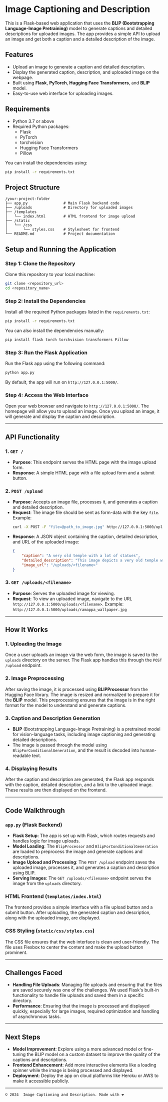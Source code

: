 # Image Captioning and Description

This is a Flask-based web application that uses the **BLIP (Bootstrapping Language-Image Pretraining)** model to generate captions and detailed descriptions for uploaded images. The app provides a simple API to upload an image and get both a caption and a detailed description of the image.

## Features

- Upload an image to generate a caption and detailed description.
- Display the generated caption, description, and uploaded image on the webpage.
- Built using **Flask**, **PyTorch**, **Hugging Face Transformers**, and **BLIP** model.
- Easy-to-use web interface for uploading images.

## Requirements

- Python 3.7 or above
- Required Python packages:
    - Flask
    - PyTorch
    - torchvision
    - Hugging Face Transformers
    - Pillow

You can install the dependencies using:

```bash
pip install -r requirements.txt
```

## Project Structure

```
/your-project-folder
├── app.py                # Main Flask backend code
├── /uploads              # Directory for uploaded images
├── /templates
│   └── index.html        # HTML frontend for image upload
├── /static
│   └── /css
│       └── styles.css    # Stylesheet for frontend
└── README.md             # Project documentation
```

## Setup and Running the Application

### Step 1: Clone the Repository

Clone this repository to your local machine:

```bash
git clone <repository_url>
cd <repository_name>
```

### Step 2: Install the Dependencies

Install all the required Python packages listed in the `requirements.txt`:

```bash
pip install -r requirements.txt
```

You can also install the dependencies manually:

```bash
pip install flask torch torchvision transformers Pillow
```

### Step 3: Run the Flask Application

Run the Flask app using the following command:

```bash
python app.py
```

By default, the app will run on `http://127.0.0.1:5000/`.

### Step 4: Access the Web Interface

Open your web browser and navigate to `http://127.0.0.1:5000/`. The homepage will allow you to upload an image. Once you upload an image, it will generate and display the caption and description.

---

## API Functionality

### 1. `GET /`

- **Purpose**: This endpoint serves the HTML page with the image upload form.
- **Response**: A simple HTML page with a file upload form and a submit button.

### 2. `POST /upload`

- **Purpose**: Accepts an image file, processes it, and generates a caption and detailed description.
- **Request**: The image file should be sent as form-data with the key `file`.
    Example:
    ```bash
    curl -X POST -F "file=@path_to_image.jpg" http://127.0.0.1:5000/upload
    ```
- **Response**: A JSON object containing the caption, detailed description, and URL of the uploaded image:
    ```json
    {
        "caption": "A very old temple with a lot of statues",
        "detailed_description": "This image depicts a very old temple with intricate statues of gods and carvings...",
        "image_url": "/uploads/<filename>"
    }
    ```

### 3. `GET /uploads/<filename>`

- **Purpose**: Serves the uploaded image for viewing.
- **Request**: To view an uploaded image, navigate to the URL `http://127.0.0.1:5000/uploads/<filename>`.
    Example: `http://127.0.0.1:5000/uploads/ramappa_wallpaper.jpg`

---

## How It Works

### 1. Uploading the Image

Once a user uploads an image via the web form, the image is saved to the `uploads` directory on the server. The Flask app handles this through the `POST /upload` endpoint.

### 2. Image Preprocessing

After saving the image, it is processed using **BLIPProcessor** from the Hugging Face library. The image is resized and normalized to prepare it for the **BLIP** model. This preprocessing ensures that the image is in the right format for the model to understand and generate captions.

### 3. Caption and Description Generation

- **BLIP** (Bootstrapping Language-Image Pretraining) is a pretrained model for vision-language tasks, including image captioning and generating detailed descriptions.
- The image is passed through the model using `BlipForConditionalGeneration`, and the result is decoded into human-readable text.

### 4. Displaying Results

After the caption and description are generated, the Flask app responds with the caption, detailed description, and a link to the uploaded image. These results are then displayed on the frontend.

---

## Code Walkthrough

### `app.py` (Flask Backend)

- **Flask Setup**: The app is set up with Flask, which routes requests and handles logic for image uploads.
- **Model Loading**: The `BlipProcessor` and `BlipForConditionalGeneration` are loaded to preprocess the image and generate captions and descriptions.
- **Image Upload and Processing**: The `POST /upload` endpoint saves the uploaded image, processes it, and generates a caption and description using BLIP.
- **Serving Images**: The `GET /uploads/<filename>` endpoint serves the image from the `uploads` directory.

### HTML Frontend (`templates/index.html`)

The frontend provides a simple interface with a file upload button and a submit button. After uploading, the generated caption and description, along with the uploaded image, are displayed.

### CSS Styling (`static/css/styles.css`)

The CSS file ensures that the web interface is clean and user-friendly. The file uses Flexbox to center the content and make the upload button prominent.

---

## Challenges Faced

- **Handling File Uploads**: Managing file uploads and ensuring that the files are saved securely was one of the challenges. We used Flask's built-in functionality to handle file uploads and saved them in a specific directory.
- **Performance**: Ensuring that the image is processed and displayed quickly, especially for large images, required optimization and handling of asynchronous tasks.

---

## Next Steps

- **Model Improvement**: Explore using a more advanced model or fine-tuning the BLIP model on a custom dataset to improve the quality of the captions and descriptions.
- **Frontend Enhancement**: Add more interactive elements like a loading spinner while the image is being processed and displayed.
- **Deployment**: Deploy the app on cloud platforms like Heroku or AWS to make it accessible publicly.

---


```
© 2024  Image Captioning and Description. Made with ❤️
```
